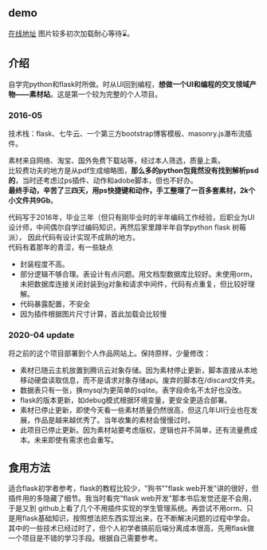 ## demo
[在线地址](https://ui.1owo.com)
图片较多初次加载耐心等待⌛️。

## 介绍
自学完python和flask时所做。时从UI回到编程，**想做一个UI和编程的交叉领域产物——素材站**。这是第一个较为完整的个人项目。  

### 2016-05 
技术栈：flask、七牛云、一个第三方bootstrap博客模板、masonry.js瀑布流插件。  

素材来自网络、淘宝、国外免费下载站等，经过本人筛选，质量上乘。  
比较费功夫的地方是从pdf生成缩略图，**那么多的python包竟然没有找到解析psd的**，当时还考虑过ps插件、动作和adobe脚本，但也不好办。  
**最终手动，辛苦了三四天，用ps快捷键和动作，手工整理了一百多套素材，2k个小文件共9Gb**。

代码写于2016年，毕业三年（但只有刚毕业时的半年编码工作经验，后职业为UI设计师，中间偶尔自学过编码知识，再然后家里蹲半年自学python flask 树莓派），
因此代码有设计实现不成熟的地方。  
代码有着那年的青涩，有一些缺点  
- 封装程度不高。
- 部分逻辑不够合理。表设计有点问题。用文档型数据库比较好。未使用orm，未把数据库连接关闭封装到g对象和请求中间件，代码有点重复，但比较好理解。
- 代码暴露配置，不安全
- 因为插件根据图片尺寸计算，首此加载会比较慢

### 2020-04 update
将之前的这个项目部署到个人作品网站上。保持原样，少量修改：    
- 素材已随云主机放置到腾讯云对象存储。因为素材停止更新，脚本直接从本地移动硬盘读取信息，而不是请求对象存储api。废弃的脚本在/discard文件夹。
- 数据表只有一张，换mysql为更简单的sqlite。表字段命名不太好也没改。
- flask的版本更新，如debug模式根据环境变量，更安全更适合部署。
- 素材已停止更新，即使今天看一些素材质量仍然很高，但这几年UI行业也在发展，作品是越来越优秀了。当年收集的素材会慢慢过时。
- 此项目已停止更新。因为素材站要考虑版权，逻辑也并不简单，还有流量费成本。未来即使有需求也会重写。

## 食用方法
适合flask初学者参考，flask的教程比较少，"狗书""flask web开发"讲的很好，但插件用的多隐藏了细节。我当时看完"flask web开发"那本书后发觉还是不会用，于是又到
github上看了几个不用插件实现的学生管理系统。再尝试不用orm、只是用flask基础知识，按照想法把东西实现出来，在不断解决问题的过程中学会。  
其中的一些技术已经过时了，但个人初学者搞前后端分离成本很高，先用flask做一个项目是不错的学习手段。根据自己需要参考。